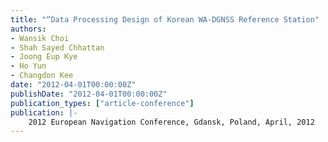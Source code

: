 ```yaml
---
title: "“Data Processing Design of Korean WA-DGNSS Reference Station"
authors:
- Wansik Choi
- Shah Sayed Chhattan
- Joong Eup Kye
- Ho Yun
- Changdon Kee
date: "2012-04-01T00:00:00Z"
publishDate: "2012-04-01T00:00:00Z"
publication_types: ["article-conference"]
publication: |-
    2012 European Navigation Conference, Gdansk, Poland, April, 2012
---
```


